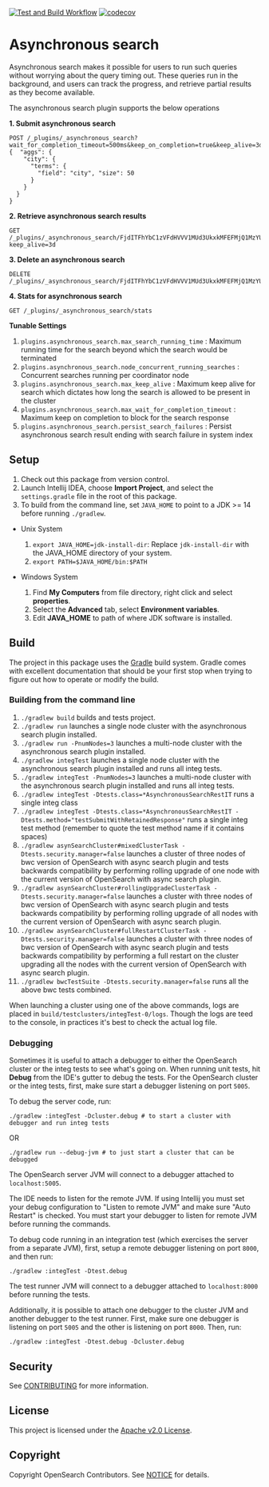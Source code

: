 [![Test and Build Workflow](https://github.com/opensearch-project/asynchronous-search/workflows/Test%20and%20Build%20Workflow/badge.svg)](https://github.com/opensearch-project/asynchronous-search/actions)
[![codecov](https://codecov.io/gh/opensearch-project/asynchronous-search/branch/main/graph/badge.svg)](https://codecov.io/gh/opensearch-project/asynchronous-search)

# Asynchronous search
Asynchronous search makes it possible for users to run such queries without worrying about the query timing out. 
These queries run in the background, and users can track the progress, and retrieve partial results as they become available.

The asynchronous search plugin supports the below operations

**1. Submit asynchronous search**
```
POST /_plugins/_asynchronous_search?wait_for_completion_timeout=500ms&keep_on_completion=true&keep_alive=3d
{  "aggs": {
    "city": {
      "terms": {
        "field": "city", "size": 50
      }
    }
  }
}

```

**2. Retrieve asynchronous search results**
```
GET /_plugins/_asynchronous_search/FjdITFhYbC1zVFdHVVV1MUd3UkxkMFEFMjQ1MzYUWHRrZjhuWUJXdFhxMmlCSW5HTE8BMQ==?keep_alive=3d
```

**3. Delete an asynchronous search**

```
DELETE /_plugins/_asynchronous_search/FjdITFhYbC1zVFdHVVV1MUd3UkxkMFEFMjQ1MzYUWHRrZjhuWUJXdFhxMmlCSW5HTE8BMQ==
```

**4. Stats for asynchronous search**

```
GET /_plugins/_asynchronous_search/stats
```

**Tunable Settings**
1. `plugins.asynchronous_search.max_search_running_time` : Maximum running time for the search beyond which the search would be terminated
2. `plugins.asynchronous_search.node_concurrent_running_searches` : Concurrent searches running per coordinator node
3. `plugins.asynchronous_search.max_keep_alive` : Maximum keep alive for search which dictates how long the search is allowed to be present in the cluster
4. `plugins.asynchronous_search.max_wait_for_completion_timeout` : Maximum keep on completion to block for the search response
5. `plugins.asynchronous_search.persist_search_failures` : Persist asynchronous search result ending with search failure in system index

## Setup

1. Check out this package from version control.
2. Launch Intellij IDEA, choose **Import Project**, and select the `settings.gradle` file in the root of this package. 
3. To build from the command line, set `JAVA_HOME` to point to a JDK >= 14 before running `./gradlew`.
  - Unix System
    1. `export JAVA_HOME=jdk-install-dir`: Replace `jdk-install-dir` with the JAVA_HOME directory of your system.
    2. `export PATH=$JAVA_HOME/bin:$PATH`
 
  - Windows System
    1. Find **My Computers** from file directory, right click and select **properties**.
    2. Select the **Advanced** tab, select **Environment variables**.
    3. Edit **JAVA_HOME** to path of where JDK software is installed.

## Build

The project in this package uses the [Gradle](https://docs.gradle.org/current/userguide/userguide.html) build system. Gradle comes with excellent documentation that should be your first stop when trying to figure out how to operate or modify the build.


### Building from the command line

1. `./gradlew build` builds and tests project.
2. `./gradlew run` launches a single node cluster with the asynchronous search plugin installed.
3. `./gradlew run -PnumNodes=3` launches a multi-node cluster with the asynchronous search plugin installed.
4. `./gradlew integTest` launches a single node cluster with the asynchronous search plugin installed and runs all integ tests.
5. `./gradlew integTest -PnumNodes=3` launches a multi-node cluster with the asynchronous search plugin installed and runs all integ tests.
6. `./gradlew integTest -Dtests.class=*AsynchronousSearchRestIT` runs a single integ class
7. `./gradlew integTest -Dtests.class=*AsynchronousSearchRestIT -Dtests.method="testSubmitWithRetainedResponse"` runs a single integ test method (remember to quote the test method name if it contains spaces)
8. `./gradlew asynSearchCluster#mixedClusterTask -Dtests.security.manager=false` launches a cluster of three nodes of bwc version of OpenSearch with async search plugin and tests backwards compatibility by performing rolling upgrade of one node with the current version of OpenSearch with async search plugin.
9. `./gradlew asynSearchCluster#rollingUpgradeClusterTask -Dtests.security.manager=false` launches a cluster with three nodes of bwc version of OpenSearch with async search plugin and tests backwards compatibility by performing rolling upgrade of all nodes with the current version of OpenSearch with async search plugin.
10. `./gradlew asynSearchCluster#fullRestartClusterTask -Dtests.security.manager=false` launches a cluster with three nodes of bwc version of OpenSearch with async search plugin and tests backwards compatibility by performing a full restart on the cluster upgrading all the nodes with the current version of OpenSearch with async search plugin.
11. `./gradlew bwcTestSuite -Dtests.security.manager=false` runs all the above bwc tests combined.

When launching a cluster using one of the above commands, logs are placed in `build/testclusters/integTest-0/logs`. Though the logs are teed to the console, in practices it's best to check the actual log file.

### Debugging

Sometimes it is useful to attach a debugger to either the OpenSearch cluster or the integ tests to see what's going on. When running unit tests, hit **Debug** from the IDE's gutter to debug the tests.  For the OpenSearch cluster or the integ tests, first, make sure start a debugger listening on port `5005`. 

To debug the server code, run:

```
./gradlew :integTest -Dcluster.debug # to start a cluster with debugger and run integ tests
```

OR

```
./gradlew run --debug-jvm # to just start a cluster that can be debugged
```

The OpenSearch server JVM will connect to a debugger attached to `localhost:5005`.

The IDE needs to listen for the remote JVM. If using Intellij you must set your debug configuration to "Listen to remote JVM" and make sure "Auto Restart" is checked.
You must start your debugger to listen for remote JVM before running the commands.

To debug code running in an integration test (which exercises the server from a separate JVM), first, setup a remote debugger listening on port `8000`, and then run:

```
./gradlew :integTest -Dtest.debug
```

The test runner JVM will connect to a debugger attached to `localhost:8000` before running the tests.

Additionally, it is possible to attach one debugger to the cluster JVM and another debugger to the test runner. First, make sure one debugger is listening on port `5005` and the other is listening on port `8000`. Then, run:
```
./gradlew :integTest -Dtest.debug -Dcluster.debug
```



## Security

See [CONTRIBUTING](CONTRIBUTING.md#security-issue-notifications) for more information.

## License

This project is licensed under the [Apache v2.0 License](LICENSE).

## Copyright

Copyright OpenSearch Contributors. See [NOTICE](NOTICE) for details.
